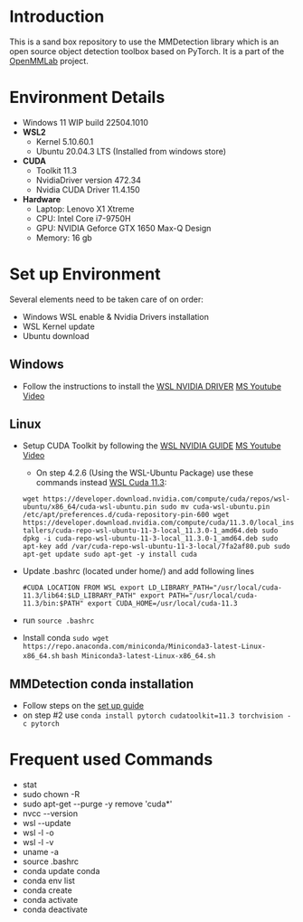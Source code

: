 # Introduction
This is a sand box repository to use the MMDetection library which is an open source object detection toolbox based on PyTorch. It is
a part of the [OpenMMLab](https://openmmlab.com/) project.

# Environment Details
- Windows 11 WIP build 22504.1010
- **WSL2** 
    - Kernel 5.10.60.1
    - Ubuntu 20.04.3 LTS (Installed from windows store)
- **CUDA**
    - Toolkit 11.3
    - NvidiaDriver version 472.34
    - Nvidia CUDA Driver 11.4.150
- **Hardware**
    - Laptop: Lenovo X1 Xtreme
    - CPU:    Intel Core i7-9750H
    - GPU:    NVIDIA Geforce GTX 1650 Max-Q Design
    - Memory: 16 gb 


# Set up Environment
Several elements need to be taken care of on order:
- Windows WSL enable & Nvidia Drivers installation
- WSL Kernel update
- Ubuntu download

## Windows
- Follow the instructions to install the [WSL NVIDIA DRIVER](https://developer.nvidia.com/cuda/wsl) [MS Youtube Video](https://www.youtube.com/watch?v=PdxXlZJiuxA&list=LL&index=1&t=467s&ab_channel=MicrosoftDeveloper)
## Linux
- Setup CUDA Toolkit by following the [WSL NVIDIA GUIDE](https://docs.nvidia.com/cuda/wsl-user-guide/index.html#rel-470-76) [MS Youtube Video](https://www.youtube.com/watch?v=PdxXlZJiuxA&list=LL&index=1&t=467s&ab_channel=MicrosoftDeveloper)
    - On step 4.2.6 (Using the WSL-Ubuntu Package) use these commands instead [WSL Cuda 11.3](https://developer.nvidia.com/cuda-11.3.0-download-archive?target_os=Linux&target_arch=x86_64&Distribution=WSL-Ubuntu&target_version=2.0&target_type=deb_local):

    `wget https://developer.download.nvidia.com/compute/cuda/repos/wsl-ubuntu/x86_64/cuda-wsl-ubuntu.pin
    sudo mv cuda-wsl-ubuntu.pin /etc/apt/preferences.d/cuda-repository-pin-600
    wget https://developer.download.nvidia.com/compute/cuda/11.3.0/local_installers/cuda-repo-wsl-ubuntu-11-3-local_11.3.0-1_amd64.deb
    sudo dpkg -i cuda-repo-wsl-ubuntu-11-3-local_11.3.0-1_amd64.deb
    sudo apt-key add /var/cuda-repo-wsl-ubuntu-11-3-local/7fa2af80.pub
    sudo apt-get update
    sudo apt-get -y install cuda`
- Update .bashrc (located under home/<user>) and add following lines

    `#CUDA LOCATION FROM WSL
    export LD_LIBRARY_PATH="/usr/local/cuda-11.3/lib64:$LD_LIBRARY_PATH"
    export PATH="/usr/local/cuda-11.3/bin:$PATH"
    export CUDA_HOME=/usr/local/cuda-11.3`
- run `source .bashrc`
- Install conda
    `sudo wget https://repo.anaconda.com/miniconda/Miniconda3-latest-Linux-x86_64.sh`
    `bash Miniconda3-latest-Linux-x86_64.sh`


## MMDetection conda installation  
- Follow steps on the [set up guide](https://mmdetection.readthedocs.io/en/v2.19.0/get_started.html#installation)
- on step #2 use `conda install pytorch cudatoolkit=11.3 torchvision -c pytorch`

# Frequent used Commands
- stat <foldername> 
- sudo chown -R <username> <folder>
- sudo apt-get --purge -y remove 'cuda*'
- nvcc --version
- wsl --update
- wsl -l -o
- wsl -l -v
- uname -a
- source .bashrc
- conda update conda
- conda env list
- conda create
- conda activate
- conda deactivate